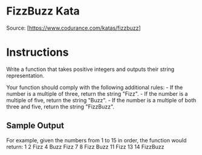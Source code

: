 FizzBuzz Kata
=============

Source: [https://www.codurance.com/katas/fizzbuzz]

# Instructions #
Write a function that takes positive integers and outputs their string representation.

Your function should comply with the following additional rules:
    - If the number is a multiple of three, return the string "Fizz".
    - If the number is a multiple of five, return the string "Buzz".
    - If the number is a multiple of both three and five, return the string "FizzBuzz".


## Sample Output ##
For example, given the numbers from 1 to 15 in order, the function would return:
    1
    2
    Fizz
    4
    Buzz
    Fizz
    7
    8
    Fizz
    Buzz
    11
    Fizz
    13
    14
    FizzBuzz